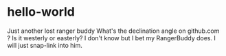 # hello-world
Just another lost ranger buddy
What's the declination angle on github.com ? Is it westerly or easterly? I don't know but I bet my RangerBuddy does. I will just snap-link into him. 
